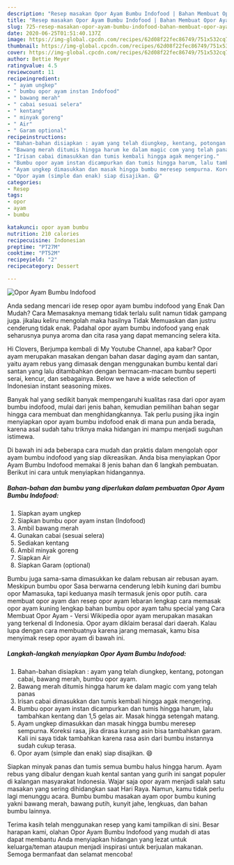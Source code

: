 ```yaml
---
description: "Resep masakan Opor Ayam Bumbu Indofood | Bahan Membuat Opor Ayam Bumbu Indofood Yang Bikin Ngiler"
title: "Resep masakan Opor Ayam Bumbu Indofood | Bahan Membuat Opor Ayam Bumbu Indofood Yang Bikin Ngiler"
slug: 725-resep-masakan-opor-ayam-bumbu-indofood-bahan-membuat-opor-ayam-bumbu-indofood-yang-bikin-ngiler
date: 2020-06-25T01:51:40.137Z
image: https://img-global.cpcdn.com/recipes/62d08f22fec86749/751x532cq70/opor-ayam-bumbu-indofood-foto-resep-utama.jpg
thumbnail: https://img-global.cpcdn.com/recipes/62d08f22fec86749/751x532cq70/opor-ayam-bumbu-indofood-foto-resep-utama.jpg
cover: https://img-global.cpcdn.com/recipes/62d08f22fec86749/751x532cq70/opor-ayam-bumbu-indofood-foto-resep-utama.jpg
author: Bettie Meyer
ratingvalue: 4.5
reviewcount: 11
recipeingredient:
- " ayam ungkep"
- " bumbu opor ayam instan Indofood"
- " bawang merah"
- " cabai sesuai selera"
- " kentang"
- " minyak goreng"
- " Air"
- " Garam optional"
recipeinstructions:
- "Bahan-bahan disiapkan : ayam yang telah diungkep, kentang, potongan cabai, bawang merah, bumbu opor ayam."
- "Bawang merah ditumis hingga harum ke dalam magic com yang telah panas"
- "Irisan cabai dimasukkan dan tumis kembali hingga agak mengering."
- "Bumbu opor ayam instan dicampurkan dan tumis hingga harum, lalu tambahkan kentang dan 1,5 gelas air. Masak hingga setengah matang."
- "Ayam ungkep dimasukkan dan masak hingga bumbu meresep sempurna. Koreksi rasa, jika dirasa kurang asin bisa tambahkan garam. Kali ini saya tidak tambahkan karena rasa asin dari bumbu instannya sudah cukup terasa."
- "Opor ayam (simple dan enak) siap disajikan. 😄"
categories:
- Resep
tags:
- opor
- ayam
- bumbu

katakunci: opor ayam bumbu 
nutrition: 210 calories
recipecuisine: Indonesian
preptime: "PT27M"
cooktime: "PT52M"
recipeyield: "2"
recipecategory: Dessert

---
```



![Opor Ayam Bumbu Indofood](https://img-global.cpcdn.com/recipes/62d08f22fec86749/751x532cq70/opor-ayam-bumbu-indofood-foto-resep-utama.jpg)

Anda sedang mencari ide resep opor ayam bumbu indofood yang Enak Dan Mudah? Cara Memasaknya memang tidak terlalu sulit namun tidak gampang juga. jikalau keliru mengolah maka hasilnya Tidak Memuaskan dan justru cenderung tidak enak. Padahal opor ayam bumbu indofood yang enak seharusnya punya aroma dan cita rasa yang dapat memancing selera kita.

Hi Clovers, Berjumpa kembali di My Youtube Channel, apa kabar? Opor ayam merupakan masakan dengan bahan dasar daging ayam dan santan, yaitu ayam rebus yang dimasak dengan menggunakan bumbu kental dari santan yang lalu ditambahkan dengan bermacam-macam bumbu seperti serai, kencur, dan sebagainya. Below we have a wide selection of Indonesian instant seasoning mixes.

Banyak hal yang sedikit banyak mempengaruhi kualitas rasa dari opor ayam bumbu indofood, mulai dari jenis bahan, kemudian pemilihan bahan segar hingga cara membuat dan menghidangkannya. Tak perlu pusing jika ingin menyiapkan opor ayam bumbu indofood enak di mana pun anda berada, karena asal sudah tahu triknya maka hidangan ini mampu menjadi suguhan istimewa.


Di bawah ini ada beberapa cara mudah dan praktis dalam mengolah opor ayam bumbu indofood yang siap dikreasikan. Anda bisa menyiapkan Opor Ayam Bumbu Indofood memakai 8 jenis bahan dan 6 langkah pembuatan. Berikut ini cara untuk menyiapkan hidangannya.

<!--inarticleads1-->

##### Bahan-bahan dan bumbu yang diperlukan dalam pembuatan Opor Ayam Bumbu Indofood:

1. Siapkan  ayam ungkep
1. Siapkan  bumbu opor ayam instan (Indofood)
1. Ambil  bawang merah
1. Gunakan  cabai (sesuai selera)
1. Sediakan  kentang
1. Ambil  minyak goreng
1. Siapkan  Air
1. Siapkan  Garam (optional)


Bumbu juga sama-sama dimasukkan ke dalam rebusan air rebusan ayam. Meskipun bumbu opor Sasa berwarna cenderung lebih kuning dari bumbu opor Mamasuka, tapi keduanya masih termasuk jenis opor putih. cara membuat opor ayam dan resep opor ayam lebaran lengkap cara memasak opor ayam kuning lengkap bahan bumbu opor ayam tahu special yang Cara Membuat Opor Ayam - Versi Wikipedia opor ayam merupakan masakan yang terkenal di Indonesia. Opor ayam diklaim berasal dari daerah. Kalau lupa dengan cara membuatnya karena jarang memasak, kamu bisa menyimak resep opor ayam di bawah ini. 

<!--inarticleads2-->

##### Langkah-langkah menyiapkan Opor Ayam Bumbu Indofood:

1. Bahan-bahan disiapkan : ayam yang telah diungkep, kentang, potongan cabai, bawang merah, bumbu opor ayam.
1. Bawang merah ditumis hingga harum ke dalam magic com yang telah panas
1. Irisan cabai dimasukkan dan tumis kembali hingga agak mengering.
1. Bumbu opor ayam instan dicampurkan dan tumis hingga harum, lalu tambahkan kentang dan 1,5 gelas air. Masak hingga setengah matang.
1. Ayam ungkep dimasukkan dan masak hingga bumbu meresep sempurna. Koreksi rasa, jika dirasa kurang asin bisa tambahkan garam. Kali ini saya tidak tambahkan karena rasa asin dari bumbu instannya sudah cukup terasa.
1. Opor ayam (simple dan enak) siap disajikan. 😄


Siapkan minyak panas dan tumis semua bumbu halus hingga harum. Ayam rebus yang dibalur dengan kuah kental santan yang gurih ini sangat populer di kalangan masyarakat Indonesia. Wajar saja opor ayam menjadi salah satu masakan yang sering dihidangkan saat Hari Raya. Namun, kamu tidak perlu lagi menunggu acara. Bumbu bumbu masakan ayam opor bumbu kuning yakni bawang merah, bawang putih, kunyit jahe, lengkuas, dan bahan bumbu lainnya. 

Terima kasih telah menggunakan resep yang kami tampilkan di sini. Besar harapan kami, olahan Opor Ayam Bumbu Indofood yang mudah di atas dapat membantu Anda menyiapkan hidangan yang lezat untuk keluarga/teman ataupun menjadi inspirasi untuk berjualan makanan. Semoga bermanfaat dan selamat mencoba!
